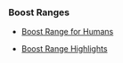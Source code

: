 ### Boost Ranges

* [Boost Range for Humans](https://greek0.net/boost-range)

* [Boost Range Highlights](https://greek0.net/blog/2016/05/07/boost_range_highlights)

